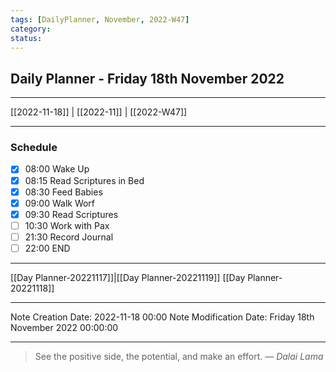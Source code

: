 ```yaml
---
tags: [DailyPlanner, November, 2022-W47]
category:
status:
---
```


## Daily Planner - Friday 18th November 2022

---
[[2022-11-18]] | [[2022-11]] | [[2022-W47]]

---
### Schedule
- [x] 08:00 Wake Up
- [x] 08:15 Read Scriptures in Bed
- [x] 08:30 Feed Babies
- [x] 09:00 Walk Worf
- [x] 09:30 Read Scriptures
- [ ] 10:30 Work with Pax
- [ ] 21:30 Record Journal
- [ ] 22:00 END

---
[[Day Planner-20221117]]|[[Day Planner-20221119]]
[[Day Planner-20221118]]

---

Note Creation Date: 2022-11-18 00:00
Note Modification Date: Friday 18th November 2022 00:00:00 

--- 
> See the positive side, the potential, and make an effort.
> — <cite>Dalai Lama</cite>